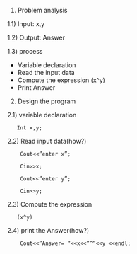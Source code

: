 1)	Problem analysis
   
1.1)	Input: x,y
   
1.2)	Output: Answer 

   
   1.3) process
   - Variable declaration 
   - Read the input data
   - Compute the expression (x^y)
   - Print Answer

2)	Design the program

   2.1) variable declaration

       Int x,y;

   2.2) Read input data(how?)

        Cout<<”enter x”;

        Cin>>x;

        Cout<<”enter y”;

        Cin>>y;

   2.3) Compute the expression 
        
       (x^y)

   2.4) print the Answer(how?)

        Cout<<”Answer= “<<x<<”^”<<y <<endl;

